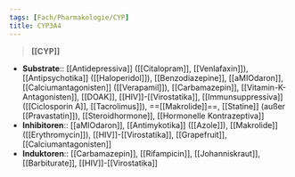 ```yaml
---
tags: [Fach/Pharmakologie/CYP]
title: CYP3A4
---
```

> **[[CYP]]**
- **Substrate**:: [[Antidepressiva]] ([[Citalopram]], [[Venlafaxin]]), [[Antipsychotika]] ([[Haloperidol]]), [[Benzodiazepine]], [[aMIOdaron]], [[Calciumantagonisten]] ([[Verapamil]]), [[Carbamazepin]], [[Vitamin-K-Antagonisten]], [[DOAK]], [[HIV]]-[[Virostatika]], [[Immunsuppressiva]] ([[Ciclosporin A]], [[Tacrolimus]]), ==[[Makrolide]]==, [[Statine]] (außer [[Pravastatin]]), [[Steroidhormone]], [[Hormonelle Kontrazeptiva]]
- **Inhibitoren**:: [[aMIOdaron]], [[Antimykotika]] ([[Azole]]), [[Makrolide]] ([[Erythromycin]]), [[HIV]]-[[Virostatika]], [[Grapefruit]], [[Calciumantagonisten]]
- **Induktoren**:: [[Carbamazepin]], [[Rifampicin]], [[Johanniskraut]], [[Barbiturate]], [[HIV]]-[[Virostatika]]